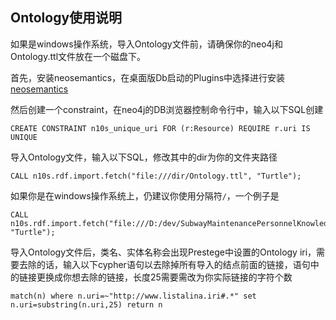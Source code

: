 ## Ontology使用说明

如果是windows操作系统，导入Ontology文件前，请确保你的neo4j和Ontology.ttl文件放在一个磁盘下。

首先，安装neosemantics，在桌面版Db启动的Plugins中选择进行安装
[neosemantics](https://github.com/neo4j-labs/neosemantics)

然后创建一个constraint，在neo4j的DB浏览器控制命令行中，输入以下SQL创建

```cypher
CREATE CONSTRAINT n10s_unique_uri FOR (r:Resource) REQUIRE r.uri IS UNIQUE
```

导入Ontology文件，输入以下SQL，修改其中的dir为你的文件夹路径
```cypher
CALL n10s.rdf.import.fetch("file:///dir/Ontology.ttl", "Turtle");
```

如果你是在windows操作系统上，仍建议你使用分隔符`/`，一个例子是
```cypher
CALL n10s.rdf.import.fetch("file:///D:/dev/SubwayMaintenancePersonnelKnowledgeGraphGeneration/kg/OWL/Ontology.ttl", "Turtle");
```

导入Ontology文件后，类名、实体名称会出现Prestege中设置的Ontology iri，需要去除的话，输入以下cypher语句以去除掉所有导入的结点前面的链接，语句中的链接更换成你想去除的链接，长度25需要需改为你实际链接的字符个数

```cypher
match(n) where n.uri=~"http://www.listalina.iri#.*" set n.uri=substring(n.uri,25) return n
```
